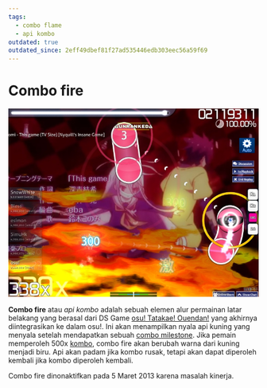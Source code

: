 ```yaml
---
tags:
  - combo flame
  - api kombo
outdated: true
outdated_since: 2eff49dbef81f27ad535446edb303eec56a59f69
---
```


# Combo fire

![Tangkapan layar kuno dari combo fire](img/combo-fire.jpg "Selamat tinggal combo fire")

**Combo fire** atau *api kombo* adalah sebuah elemen alur permainan latar belakang yang berasal dari DS Game [osu! Tatakae! Ouendan!](https://en.wikipedia.org/wiki/Osu!_Tatakae!_Ouendan) yang akhirnya diintegrasikan ke dalam osu!. Ini akan menampilkan nyala api kuning yang menyala setelah mendapatkan sebuah [combo milestone](/wiki/Glossary/Combo_milestone). Jika pemain memperoleh 500x [kombo](/wiki/Glossary/Combo_(score_multiplier)), combo fire akan berubah warna dari kuning menjadi biru. Api akan padam jika kombo rusak, tetapi akan dapat diperoleh kembali jika kombo diperoleh kembali.

Combo fire dinonaktifkan pada 5 Maret 2013 karena masalah kinerja.

<!--TODO: Add images and links-->
